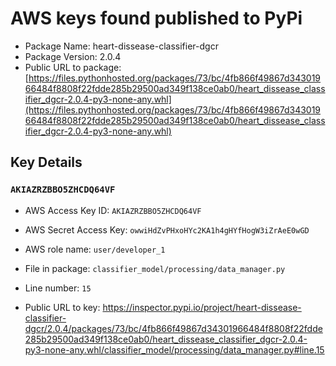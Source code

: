 # AWS keys found published to PyPi

* Package Name: heart-dissease-classifier-dgcr
* Package Version: 2.0.4
* Public URL to package: [https://files.pythonhosted.org/packages/73/bc/4fb866f49867d34301966484f8808f22fdde285b29500ad349f138ce0ab0/heart_dissease_classifier_dgcr-2.0.4-py3-none-any.whl](https://files.pythonhosted.org/packages/73/bc/4fb866f49867d34301966484f8808f22fdde285b29500ad349f138ce0ab0/heart_dissease_classifier_dgcr-2.0.4-py3-none-any.whl)

## Key Details

### `AKIAZRZBBO5ZHCDQ64VF`

* AWS Access Key ID: `AKIAZRZBBO5ZHCDQ64VF`
* AWS Secret Access Key: `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` 
* AWS role name: `user/developer_1`
* File in package: `classifier_model/processing/data_manager.py`
* Line number: `15`

* Public URL to key: https://inspector.pypi.io/project/heart-dissease-classifier-dgcr/2.0.4/packages/73/bc/4fb866f49867d34301966484f8808f22fdde285b29500ad349f138ce0ab0/heart_dissease_classifier_dgcr-2.0.4-py3-none-any.whl/classifier_model/processing/data_manager.py#line.15


